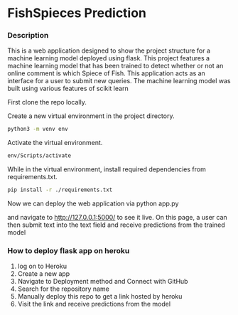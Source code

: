 # FishSpieces Prediction 

### Description
This is a web application designed to show the project structure for a machine learning model deployed using flask. This project features a machine learning model that has been trained to detect whether or not an online comment is which Spiece of Fish. 
This application acts as an interface for a user to submit new queries. The machine learning model was built using various features of scikit learn

First clone the repo locally.

Create a new virtual environment in the project directory.
```bash
python3 -m venv env
```
Activate the virtual environment.
```bash
env/Scripts/activate
```
While in the virtual environment, install required dependencies from requirements.txt.
```bash
pip install -r ./requirements.txt
```
Now we can deploy the web application via
python app.py

and navigate to http://127.0.0.1:5000/ to see it live. On this page, a user can then submit text into the text field and receive predictions from the trained model

### How to deploy flask app on heroku
 1) log on to Heroku
 2) Create a new app 
 3) Navigate to Deployment method and Connect with GitHub
 4) Search for the repository name
 5) Manually deploy this repo to get a link hosted by heroku
 6) Visit the link and receive predictions from the model 

